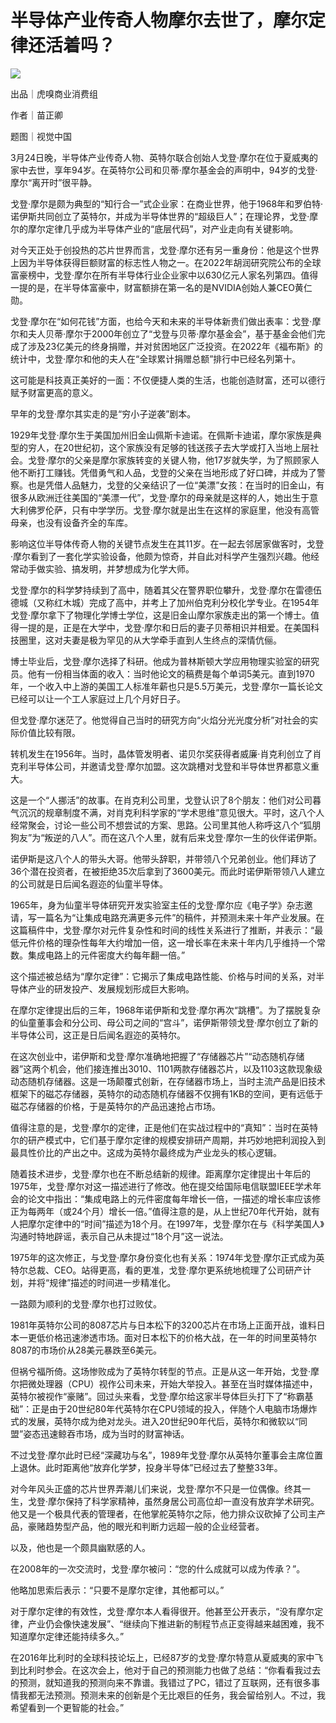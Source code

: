 # 半导体产业传奇人物摩尔去世了，摩尔定律还活着吗？

![](https://inews.gtimg.com/news_bt/OYxUJ4SxkxLe414ZqiLKxjfGfCbb5PqUrUBchSC0d-zZUAA/1000)

出品｜虎嗅商业消费组

作者｜苗正卿

题图｜视觉中国

3月24日晚，半导体产业传奇人物、英特尔联合创始人戈登·摩尔在位于夏威夷的家中去世，享年94岁。在英特尔公司和贝蒂·摩尔基金会的声明中，94岁的戈登·摩尔“离开时”很平静。

戈登·摩尔是颇为典型的“知行合一”式企业家：在商业世界，他于1968年和罗伯特·诺伊斯共同创立了英特尔，并成为半导体世界的“超级巨人”；在理论界，戈登·摩尔的摩尔定律几乎成为半导体产业的“底层代码”，对产业走向有关键影响。

对今天正处于创投热的芯片世界而言，戈登·摩尔还有另一重身份：他是这个世界上因为半导体获得巨额财富的标志性人物之一。在2022年胡润研究院公布的全球富豪榜中，戈登·摩尔在所有半导体行业企业家中以630亿元人家名列第四。值得一提的是，在半导体富豪中，财富额排在第一名的是NVIDIA创始人兼CEO黄仁勋。

戈登·摩尔在“如何花钱”方面，也给今天和未来的半导体新贵们做出表率：戈登·摩尔和夫人贝蒂·摩尔于2000年创立了“戈登与贝蒂·摩尔基金会”，基于基金会他们完成了涉及23亿美元的终身捐赠，并对贫困地区广泛投资。在2022年《福布斯》的统计中，戈登·摩尔和他的夫人在“全球累计捐赠总额”排行中已经名列第十。

这可能是科技真正美好的一面：不仅便捷人类的生活，也能创造财富，还可以德行赋予财富更高的意义。

早年的戈登·摩尔其实走的是“穷小子逆袭”剧本。

1929年戈登·摩尔生于美国加州旧金山佩斯卡迪诺。在佩斯卡迪诺，摩尔家族是典型的穷人，在20世纪初，这个家族没有足够的钱送孩子去大学或打入当地上层社会。戈登·摩尔的父亲是摩尔家族转变的关键人物，他17岁就失学，为了照顾家人他不断打工赚钱。凭借勇气和人品，戈登的父亲在当地形成了好口碑，并成为了警察。也是凭借人品魅力，戈登的父亲结识了一位“美漂”女孩：在当时的旧金山，有很多从欧洲迁往美国的“美漂一代”，戈登·摩尔的母亲就是这样的人，她出生于意大利佛罗伦萨，只有中学学历。戈登·摩尔就是出生在这样的家庭里，他没有高管母亲，也没有设备齐全的车库。

影响这位半导体传奇人物的关键节点发生在其11岁。在一起去邻居家做客时，戈登·摩尔看到了一套化学实验设备，他颇为惊奇，并自此对科学产生强烈兴趣。他经常动手做实验、搞发明，并梦想成为化学大师。

戈登·摩尔的科学梦持续到了高中，随着其父在警界职位攀升，戈登·摩尔在雷德伍德城（又称红木城）完成了高中，并考上了加州伯克利分校化学专业。在1954年戈登·摩尔拿下了物理化学博士学位，这是旧金山摩尔家族走出的第一个博士。值得一提的是，正是在大学中，戈登·摩尔和日后的妻子贝蒂相识并相爱。在美国科技圈里，这对夫妻是极为罕见的从大学牵手直到人生终点的深情伉俪。

博士毕业后，戈登·摩尔选择了科研。他成为普林斯顿大学应用物理实验室的研究员。他有一份相当体面的收入：当时他论文的稿费是每个单词5美元。直到1970年，一个收入中上游的美国工人标准年薪也只是5.5万美元，戈登·摩尔一篇长论文已经可以让一个工人家庭过上几个月好日子。

但戈登·摩尔迷茫了。他觉得自己当时的研究方向“火焰分光光度分析”对社会的实际价值比较有限。

转机发生在1956年。当时，晶体管发明者、诺贝尔奖获得者威廉·肖克利创立了肖克利半导体公司，并邀请戈登·摩尔加盟。这次跳槽对戈登和半导体世界都意义重大。

这是一个“人挪活”的故事。在肖克利公司里，戈登认识了8个朋友：他们对公司暮气沉沉的规章制度不满，对肖克利科学家的“学术思维”意见很大。平时，这八个人经常聚会，讨论一些公司不想尝试的方案、思路。公司里其他人称呼这八个“狐朋狗友”为“叛逆的八人”。而在这八个人里，就有后来戈登·摩尔一生的伙伴诺伊斯。

诺伊斯是这八个人的带头大哥。他带头辞职，并带领八个兄弟创业。他们拜访了36个潜在投资者，在被拒绝35次后拿到了3600美元。而此时诺伊斯带领八人建立的公司就是日后闻名遐迩的仙童半导体。

1965年，身为仙童半导体研究开发实验室主任的戈登·摩尔应《电子学》杂志邀请，写一篇名为“让集成电路充满更多元件”的稿件，并预测未来十年产业发展。在这篇稿件中，戈登·摩尔对元件复杂性和时间的线性关系进行了推断，并表示：“最低元件价格的理杂性每年大约增加一倍，这一增长率在未来十年内几乎维持一个常数。集成电路上的元件密度大约每年翻一倍。”

这个描述被总结为“摩尔定律”：它揭示了集成电路性能、价格与时间的关系，对半导体产业的研发投产、发展规划形成巨大影响。

在摩尔定律提出后的三年，1968年诺伊斯和戈登·摩尔再次“跳槽”。为了摆脱复杂的仙童董事会和分公司、母公司之间的“宫斗”，诺伊斯带领戈登·摩尔创立了新的半导体公司，这正是日后闻名遐迩的英特尔。

在这次创业中，诺伊斯和戈登·摩尔准确地把握了“存储器芯片”“动态随机存储器”这两个机会，他们接连推出3010、1101两款存储器芯片，以及1103这款现象级动态随机存储器。这是一场颠覆式创新，在存储器市场上，当时主流产品是旧技术框架下的磁芯存储器，英特尔的动态随机存储器不仅拥有1KB的空间，更有远低于磁芯存储器的价格，于是英特尔的产品迅速抢占市场。

值得注意的是，戈登·摩尔的定律，正是他们在实战过程中的“真知”：当时在英特尔的研产模式中，它们基于摩尔定律的规模安排研产周期，并巧妙地把利润投入到最具性价比的产出之中。这成为英特尔最终成为产业龙头的核心逻辑。

随着技术进步，戈登·摩尔也在不断总结新的规律。距离摩尔定律提出十年后的1975年，戈登·摩尔对这一描述进行了修改。他在提交给国际电信联盟IEEE学术年会的论文中指出：“集成电路上的元件密度每年增长一倍，一描述的增长率应该修正为每两年（或24个月）增长一倍。”值得注意的是，从上世纪70年代开始，就有人把摩尔定律中的“时间”描述为18个月。在1997年，戈登·摩尔在与《科学美国人》沟通时特地辟谣，表示自己从未提过“18个月”这一说法。

1975年的这次修正，与戈登·摩尔身份变化也有关系：1974年戈登·摩尔正式成为英特尔总裁、CEO。站得更高，看的更准，戈登·摩尔更系统地梳理了公司研产计划，并将“规律”描述的时间进一步精准化。

一路颇为顺利的戈登·摩尔也打过败仗。

1981年英特尔公司的8087芯片与日本松下的3200芯片在市场上正面开战，谁料日本一更低价格迅速渗透市场。面对日本松下的价格大战，在一年的时间里英特尔8087的市场价从28美元暴跌至6美元。

但祸兮福所倚。这场惨败成为了英特尔转型的节点。正是从这一年开始，戈登·摩尔把微处理器（CPU）视作公司未来，开始大举投入。甚至在当时媒体描述中，英特尔被视作“豪赌”。回过头来看，戈登·摩尔给这家半导体巨头打下了“称霸基础”：正是由于20世纪80年代英特尔在CPU领域的投入，伴随个人电脑市场爆炸式的发展，英特尔成为绝对龙头。进入20世纪90年代后，英特尔和微软以“同盟”姿态迅速鲸吞市场，成为当时的财富神话。

不过戈登·摩尔此时已经“深藏功与名”，1989年戈登·摩尔从英特尔董事会主席位置上退休。此时距离他“放弃化学梦，投身半导体”已经过去了整整33年。

对今年风头正盛的芯片世界弄潮儿们来说，戈登·摩尔不只是一位偶像。终其一生，戈登·摩尔保持了科学家精神，虽然身居公司高位却一直没有放弃学术研究。他又是一个极具代表的管理者，在他掌舵英特尔之际，他力排众议砍掉了公司主产品，豪赌趋势型产品，他的眼光和判断力远超一般的企业经营者。

以及，他也是一个颇具幽默感的人。

在2008年的一次交流时，戈登·摩尔被问：“您的什么成就可以成为传承？”。

他略加思索后表示：“只要不是摩尔定律，其他都可以。”

对于摩尔定律的有效性，戈登·摩尔本人看得很开。他甚至公开表示，“没有摩尔定律，产业仍会像快速发展”、“继续向下推进新的制程节点正变得越来越困难，我不知道摩尔定律还能持续多久。”

在2016年比利时的全球科技论坛上，已经87岁的戈登·摩尔特意从夏威夷的家中飞到比利时参会。在这次会上，他对于自己的预测能力也做了总结：“你看看我过去的预测，就知道我的预测向来不靠谱。我错过了PC，错过了互联网，还有很多事情我都无法预测。预测未来的创新是个无比艰巨的任务，我会留给别人。不过，我希望看到一个更智能的社会。”

